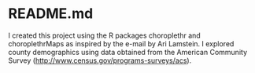 # README.md

I created this project using the R packages choroplethr and choroplethrMaps as inspired by the e-mail by Ari Lamstein. I explored county demographics using data obtained from the American Community Survey (http://www.census.gov/programs-surveys/acs).

